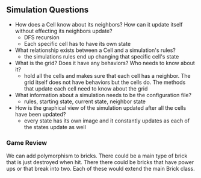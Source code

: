 ## Simulation Questions
* How does a Cell know about its neighbors? How can it update itself without effecting its neighbors update?
    * DFS recursion 
    * Each specific cell has to have its own state
* What relationship exists between a Cell and a simulation's rules?
    * the simulations rules end up changing that specific cell's state
* What is the grid? Does it have any behaviors? Who needs to know about it?
    * hold all the cells and makes sure that each cell has a neighbor. The grid itself does not have behaviors but 
    the cells do. The methods that update each cell need to know about the grid
* What information about a simulation needs to be the configuration file?
    * rules, starting state, current state, neighbor state
* How is the graphical view of the simulation updated after all the cells have been updated?
    * every state has its own image and it constantly updates as each of the states update as well

### Game Review 
We can add polymorphism to bricks. There could be a main type of brick that is just destroyed when hit. 
 There there could be bricks that have power ups or that break into two. Each of these would extend the main Brick class.
 